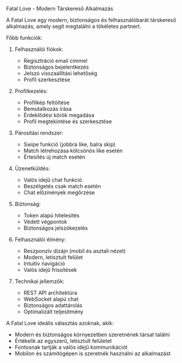 Fatal Love - Modern Társkereső Alkalmazás

A Fatal Love egy modern, biztonságos és felhasználóbarát társkereső alkalmazás, amely segít megtalálni a tökéletes partnert.

Főbb funkciók:

1. Felhasználói fiókok:
   - Regisztráció email címmel
   - Biztonságos bejelentkezés
   - Jelszó visszaállítási lehetőség
   - Profil szerkesztése

2. Profilkezelés:
   - Profilkép feltöltése
   - Bemutatkozás írása
   - Érdeklődési körök megadása
   - Profil megtekintése és szerkesztése

3. Párosítási rendszer:
   - Swipe funkció (jobbra like, balra skip)
   - Match létrehozása kölcsönös like esetén
   - Értesítés új match esetén

4. Üzenetküldés:
   - Valós idejű chat funkció
   - Beszélgetés csak match esetén
   - Chat előzmények megőrzése

5. Biztonság:
   - Token alapú hitelesítés
   - Védett végpontok
   - Biztonságos jelszókezelés

6. Felhasználói élmény:
   - Reszponzív dizájn (mobil és asztali nézet)
   - Modern, letisztult felület
   - Intuitív navigáció
   - Valós idejű frissítések

7. Technikai jellemzők:
   - REST API architektúra
   - WebSocket alapú chat
   - Biztonságos adattárolás
   - Optimalizált teljesítmény

A Fatal Love ideális választás azoknak, akik:
- Modern és biztonságos környezetben szeretnének társat találni
- Értékelik az egyszerű, letisztult felületet
- Fontosnak tartják a valós idejű kommunikációt
- Mobilon és számítógépen is szeretnék használni az alkalmazást 